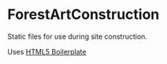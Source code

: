# ForestArtConstruction
Static files for use during site construction.

Uses [HTML5 Boilerplate](https://html5boilerplate.com/)
